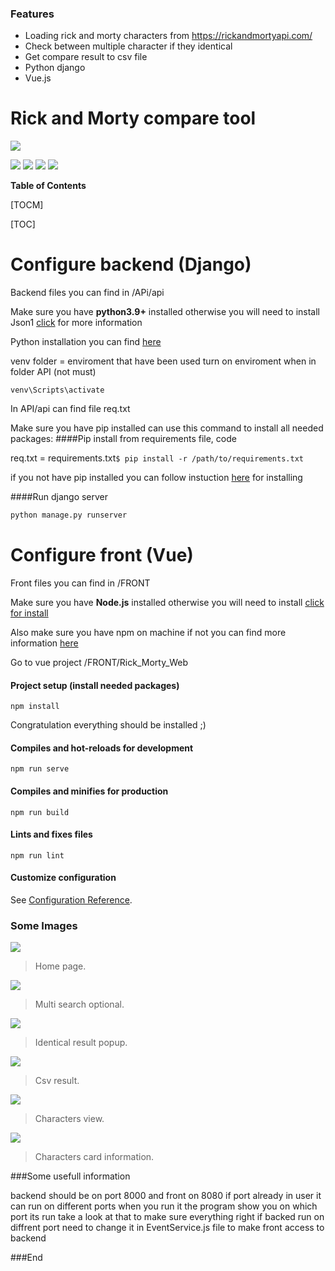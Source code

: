 ### Features

- Loading rick and morty characters from https://rickandmortyapi.com/
- Check between multiple character if they identical
- Get compare result to csv file
- Python django
- Vue.js

# Rick and Morty compare tool

![](https://www.pngall.com/wp-content/uploads/4/Rick-And-Morty-PNG-Clipart-180x180.png)

![](https://img.shields.io/github/stars/pandao/editor.md.svg) ![](https://img.shields.io/github/forks/pandao/editor.md.svg)  ![](https://img.shields.io/github/release/pandao/editor.md.svg) ![](https://img.shields.io/github/issues/pandao/editor.md.svg)


**Table of Contents**


[TOCM]


[TOC]


Configure backend (Django)
====
Backend files you can find in /APi/api

Make sure you have **python3.9+** installed
otherwise you will need to install Json1 [click](https://code.djangoproject.com/wiki/JSON1Extension) for more information


Python installation you can find [here](https://www.python.org/downloads/)


venv folder = enviroment that have been used
turn on enviroment when in folder API (not must)
```
venv\Scripts\activate
```
In API/api can find file req.txt

Make sure you have pip installed
can use this command to install all needed packages:
####Pip install from requirements file, code

req.txt = requirements.txt`$ pip install -r /path/to/requirements.txt`

 if you not have pip installed you can follow instuction [here](https://www.geeksforgeeks.org/how-to-install-pip-on-windows/) for installing

####Run django server
```python
python manage.py runserver
```

Configure front (Vue)
====
Front files you can find in /FRONT

Make sure you have **Node.js** installed
otherwise you will need to install [click for install](https://nodejs.org/en/download/) 

Also make sure you have npm on machine if not you can find more information [here](https://docs.npmjs.com/cli/v7/configuring-npm/install#using-a-node-version-manager-to-install-node-js-and-npm)

Go to vue project /FRONT/Rick_Morty_Web
#### Project setup (install needed packages)
```
npm install
```
Congratulation everything should be installed ;)
#### Compiles and hot-reloads for development
```
npm run serve
```

#### Compiles and minifies for production
```
npm run build
```

#### Lints and fixes files
```
npm run lint
```

#### Customize configuration
See [Configuration Reference](https://cli.vuejs.org/config/).

### Some Images

![](https://i.imgur.com/rbm2Pct.png)

> Home page.

![](https://i.imgur.com/6hcnNiI.png)

> Multi search optional.

![](https://i.imgur.com/P1StDKh.png)

> Identical result popup.

![](https://i.imgur.com/iOJKRsz.png)

> Csv result.

![](https://i.imgur.com/a8lYUAh.png)

> Characters view.

![](https://i.imgur.com/KUwxf1Q.png)

> Characters card information.


###Some usefull information


backend should be on port 8000 and front on 8080
if port already in user it can run on different ports when you run it the program show you on which port its run take a look at that to make sure everything right if backed run on diffrent port need to change it in EventService.js file to make front access to backend


###End